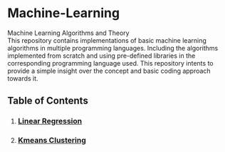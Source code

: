 # Machine-Learning
Machine Learning Algorithms and Theory  
This repository contains implementations of basic machine learning algorithms in multiple programming languages. Including the algorithms implemented from scratch and using pre-defined libraries in the corresponding programming language used. This repository intents to provide a simple insight over the concept and basic coding approach towards it.

## Table of Contents
1. ### [Linear Regression](https://github.com/Ayush-Shyam-Kumar/Machine-Learning/tree/master/Linear%20Regression)
2. ### [Kmeans Clustering](https://github.com/Ayush-Shyam-Kumar/Machine-Learning/tree/master/Kmeans)

